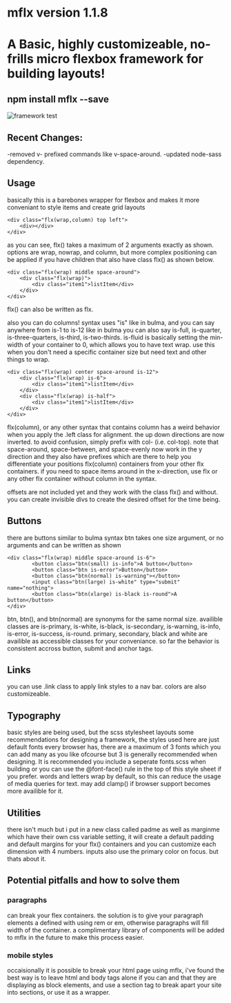 # mflx version 1.1.8

<h1>A Basic, highly customizeable, no-frills micro flexbox framework for building layouts!</h1>
<h2>npm install mflx --save</h2>
<img src="https://github.com/Meleeman01/mflx/blob/master/test.html%23.png" alt="framework test" title="a test of the framework :D" />

<h2>Recent Changes:</h2>

-removed v- prefixed commands like v-space-around.
-updated node-sass dependency.


<h2>Usage</h2>

basically this is a barebones wrapper for flexbox and makes it more conveniant to style items and create grid layouts
```
<div class="flx(wrap,column) top left"> 
	<div></div>
</div>
```
as you can see, flx() takes a maximum of 2 arguments exactly as shown. options are wrap, nowrap, and column, but more complex positioning can be applied if you have children that also have class flx() as shown below.
```
<div class="flx(wrap) middle space-around">
	<div class="flx(wrap)">
		<div class="item1">listItem</div>
	</div>
</div>
```
flx() can also be written as flx.

also you can do columns! syntax uses "is" like in bulma, and you can say anywhere from is-1 to is-12 like in bulma you can also say is-full, is-quarter, is-three-quarters, is-third, is-two-thirds. is-fluid is basically setting the min-width of your container to 0, which allows you to have text wrap. use this when you don't need a specific container size but need text and other things to wrap.
```
<div class="flx(wrap) center space-around is-12">
	<div class="flx(wrap) is-6">
		<div class="item1">listItem</div>
	</div>
	<div class="flx(wrap) is-half">
		<div class="item1">listItem</div>
	</div>
</div>
```

flx(column), or any other syntax that contains column has a weird behavior when you apply the .left class for alignment. the up down directions are now inverted. to avoid confusion, simply prefix with col- (i.e. col-top). note that space-around, space-between, and space-evenly now work in the y direction and they also have prefixes which are there to help you differentiate your positions flx(column) containers from your other flx containers. if you need to space items around in the x-direction, use flx or any other flx container without column in the syntax.

offsets are not included yet and they work with the class flx() and without. you can create invisible divs to create the desired offset for the time being.

<h2>Buttons</h2> there are buttons similar to bulma syntax btn takes one size argument, or no arguments and can be
written as shown

```
<div class="flx(wrap) middle space-around is-6">
		<button class="btn(small) is-info">A button</button>
		<button class="btn is-error">Button</button>
		<button class="btn(normal) is-warning"></button>
		<input class="btn(large) is-white" type="submit" name="nothing">
		<button class="btn(xlarge) is-black is-round">A button</button>
</div>
```

btn, btn(), and btn(normal) are synonyms for the same normal size.
availible classes are is-primary, is-white, is-black, is-secondary, is-warning, is-info, is-error, is-success, is-round. primary, secondary, black and white are availible as accessible classes for your conveniance. so far the behavior is consistent accross button, submit and anchor tags.
<h2>Links</h2>
you can use .link class to apply link styles to a nav bar. colors are also customizeable.

<h2>Typography</h2> basic styles are being used, but the scss stylesheet layouts some recommendations for designing a framework, the styles used here are just default fonts every browser has, there are a maximum of 3 fonts which you can add many as you like ofcourse but 3 is generally recommended when designing. It is recommended you include a seperate fonts.scss when building or you can use the @font-face() rule in the top of this style sheet if you prefer.
words and letters wrap by default, so this can reduce the usage of media queries for text. may add clamp() if browser support becomes more availible for it.


<h2>Utilities</h2> 
there isn't much but i put in a new class called padme as well as marginme which have their own css variable setting, it will create a default padding and default margins for your flx() containers and you can customize each dimension with 4 numbers. inputs also use the primary color on focus. but thats about it.

<h2>Potential pitfalls and how to solve them</h2>
<h3>paragraphs</h3> can break your flex containers. the solution is to give your paragraph elements a defined with using rem or em, otherwise
paragraphs will fill width of the container. a complimentary library of components will be added to mflx in the future to make this 
process easier.
<h3>mobile styles</h3>
occaisionally it is possible to break your html page using mflx, i've found the best way is to leave html and body tags alone if you can and that they are displaying as block elements, and use a section tag to break apart your site into sections, or use it as a wrapper.

